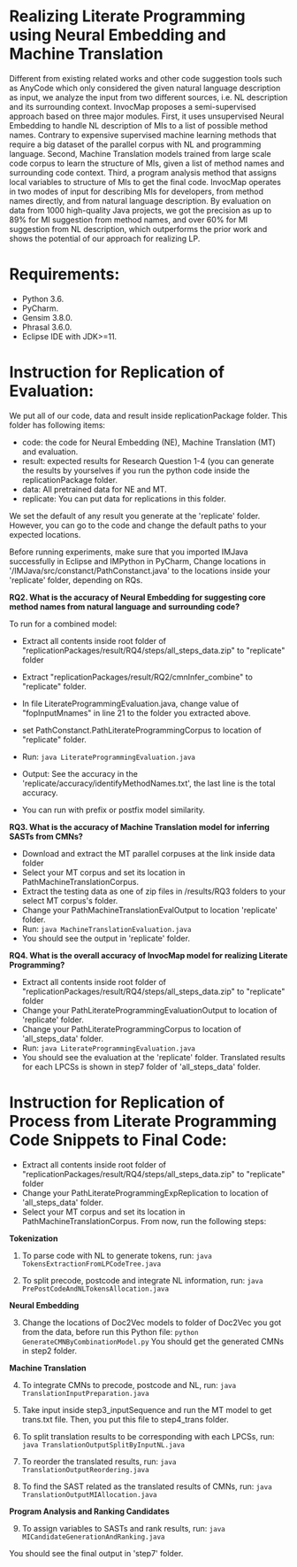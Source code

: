# Realizing Literate Programming using Neural Embedding and Machine Translation
Different from existing related works and other code suggestion tools such as AnyCode which only considered the given natural language description as input, we analyze the input from two different sources, i.e. NL description and its surrounding context.
InvocMap proposes a semi-supervised approach based on three major modules.
First, it uses unsupervised Neural Embedding to handle NL description of MIs to a list of possible method names.
Contrary to expensive supervised machine learning methods that require a big dataset of the parallel corpus with NL and programming language.
Second, Machine Translation models trained from large scale code corpus to learn the structure of MIs, given a list of method names and surrounding code context.
Third, a program analysis method that assigns local variables to structure of MIs to get the final code.
InvocMap operates in two modes of input for describing MIs for developers, from method names directly, and from natural language description.
By evaluation on data from 1000 high-quality Java projects, we got the precision as up to 89\% for MI suggestion from method names, and over 60\% for MI suggestion from NL description, which outperforms the prior work and shows the potential of our approach for realizing LP.

# Requirements:
- Python 3.6.
- PyCharm.
- Gensim 3.8.0.
- Phrasal 3.6.0.
- Eclipse IDE with JDK>=11.


# Instruction for Replication of Evaluation:

We put all of our code, data and result inside replicationPackage folder. This folder has following items:

- code: the code for Neural Embedding (NE), Machine Translation (MT) and evaluation.
- result: expected results for Research Question 1-4 (you can generate the results by yourselves if you run the python code inside the replicationPackage folder.
- data: All pretrained data for NE and MT.
- replicate: You can put data for replications in this folder.

We set the default of any result you generate at the 'replicate' folder. However, you can go to the code and change the default paths to your expected locations.

Before running experiments, make sure that you imported IMJava successfully in Eclipse and IMPython in PyCharm,
Change locations in '/IMJava/src/constanct/PathConstanct.java' to the locations inside your 'replicate' folder, depending on RQs.


**RQ2. What is the accuracy of Neural Embedding for suggesting core method names from natural language and surrounding code?**

To run for a combined model:
- Extract all contents inside root folder of "replicationPackages/result/RQ4/steps/all_steps_data.zip" to "replicate" folder
- Extract "replicationPackages/result/RQ2/cmnInfer_combine" to "replicate" folder.
- In file LiterateProgrammingEvaluation.java, change value of "fopInputMnames" in line 21 to the folder you extracted above.
- set PathConstanct.PathLiterateProgrammingCorpus to location of "replicate" folder.
- Run:
```java LiterateProgrammingEvaluation.java```

- Output: See the accuracy in the 'replicate/accuracy/identifyMethodNames.txt', the last line is the total accuracy.
- You can run with prefix or postfix model similarity.

**RQ3. What is the accuracy of Machine Translation model for inferring SASTs from CMNs?**
- Download and extract the MT parallel corpuses at the link inside data folder
- Select your MT corpus and set its location in PathMachineTranslationCorpus.
- Extract the testing data as one of zip files in /results/RQ3 folders to your select MT corpus's folder.
- Change your PathMachineTranslationEvalOutput to location 'replicate' folder.
- Run:
```java MachineTranslationEvaluation.java```
- You should see the output in 'replicate' folder.


**RQ4. What is the overall accuracy of InvocMap model for realizing Literate Programming?**
- Extract all contents inside root folder of "replicationPackages/result/RQ4/steps/all_steps_data.zip" to "replicate" folder
- Change your PathLiterateProgrammingEvaluationOutput to location of 'replicate' folder.
- Change your PathLiterateProgrammingCorpus to location of 'all_steps_data' folder.
- Run:
```java LiterateProgrammingEvaluation.java```
- You should see the evaluation at the 'replicate' folder. Translated results for each LPCSs is shown in step7 folder of 'all_steps_data' folder.

# Instruction for Replication of Process from Literate Programming Code Snippets to Final Code:
- Extract all contents inside root folder of "replicationPackages/result/RQ4/steps/all_steps_data.zip" to "replicate" folder
- Change your PathLiterateProgrammingExpReplication to location of 'all_steps_data' folder.
- Select your MT corpus and set its location in PathMachineTranslationCorpus.
From now, run the following steps:

**Tokenization**

1) To parse code with NL to generate tokens, run:
```java TokensExtractionFromLPCodeTree.java```

2) To split precode, postcode and integrate NL information, run:
```java PrePostCodeAndNLTokensAllocation.java```

**Neural Embedding**

3) Change the locations of Doc2Vec models to folder of Doc2Vec you got from the data, before run this Python file:
```python GenerateCMNByCombinationModel.py```
You should get the generated CMNs in step2 folder.

**Machine Translation**

4) To integrate CMNs to precode, postcode and NL, run:
```java TranslationInputPreparation.java```

5) Take input inside step3_inputSequence and run the MT model to get trans.txt file. Then, you put this file to step4_trans folder.

6) To split translation results to be corresponding with each LPCSs, run:
```java TranslationOutputSplitByInputNL.java```

7) To reorder the translated results, run:
```java TranslationOutputReordering.java```

8) To find the SAST related as the translated results of CMNs, run:
```java TranslationOutputMIAllocation.java```

**Program Analysis and Ranking Candidates**

9) To assign variables to SASTs and rank results, run:
```java MICandidateGenerationAndRanking.java```

You should see the final output in 'step7' folder.
